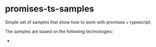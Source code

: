 # promises-ts-samples

Simple set of samples that show how to work with promises + typescript.

The samples are based on the following technologies:

*
